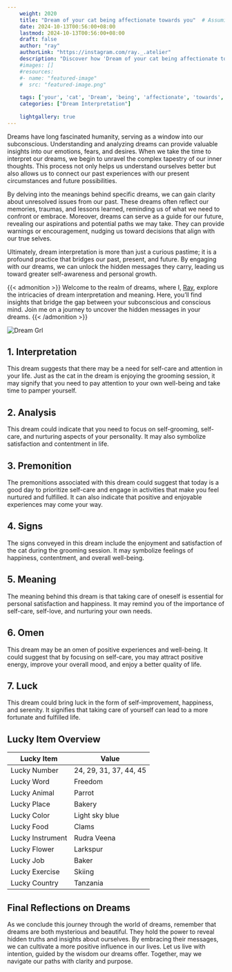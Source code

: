 ```yaml
---
    weight: 2020
    title: "Dream of your cat being affectionate towards you"  # Assuming 'title' column exists
    date: 2024-10-13T00:56:00+08:00
    lastmod: 2024-10-13T00:56:00+08:00
    draft: false
    author: "ray"
    authorLink: "https://instagram.com/ray._.atelier"
    description: "Discover how 'Dream of your cat being affectionate towards you' can interpret your future and uncover its significant meanings in your life."
    #images: []
    #resources:
    #- name: "featured-image"
    #  src: "featured-image.png"
    
    tags: ['your', 'cat', 'Dream', 'being', 'affectionate', 'towards', 'of', 'you']
    categories: ["Dream Interpretation"]
    
    lightgallery: true
---
```

    
Dreams have long fascinated humanity, serving as a window into our subconscious. Understanding and analyzing dreams can provide valuable insights into our emotions, fears, and desires. When we take the time to interpret our dreams, we begin to unravel the complex tapestry of our inner thoughts. This process not only helps us understand ourselves better but also allows us to connect our past experiences with our present circumstances and future possibilities.

By delving into the meanings behind specific dreams, we can gain clarity about unresolved issues from our past. These dreams often reflect our memories, traumas, and lessons learned, reminding us of what we need to confront or embrace. Moreover, dreams can serve as a guide for our future, revealing our aspirations and potential paths we may take. They can provide warnings or encouragement, nudging us toward decisions that align with our true selves.

Ultimately, dream interpretation is more than just a curious pastime; it is a profound practice that bridges our past, present, and future. By engaging with our dreams, we can unlock the hidden messages they carry, leading us toward greater self-awareness and personal growth.

{{< admonition >}}
Welcome to the realm of dreams, where I, [Ray](https://instagram.com/ray._.atelier), explore the intricacies of dream interpretation and meaning. Here, you’ll find insights that bridge the gap between your subconscious and conscious mind. Join me on a journey to uncover the hidden messages in your dreams.
{{< /admonition >}}

![Dream Grl](https://cdn.pixabay.com/photo/2017/11/02/03/35/gothic-2910057_1280.jpg "Dream Grl")

## 1. Interpretation
 This dream suggests that there may be a need for self-care and attention in your life. Just as the cat in the dream is enjoying the grooming session, it may signify that you need to pay attention to your own well-being and take time to pamper yourself.

## 2. Analysis
 This dream could indicate that you need to focus on self-grooming, self-care, and nurturing aspects of your personality. It may also symbolize satisfaction and contentment in life.

## 3. Premonition
 The premonitions associated with this dream could suggest that today is a good day to prioritize self-care and engage in activities that make you feel nurtured and fulfilled. It can also indicate that positive and enjoyable experiences may come your way.

## 4. Signs
 The signs conveyed in this dream include the enjoyment and satisfaction of the cat during the grooming session. It may symbolize feelings of happiness, contentment, and overall well-being.

## 5. Meaning
 The meaning behind this dream is that taking care of oneself is essential for personal satisfaction and happiness. It may remind you of the importance of self-care, self-love, and nurturing your own needs.

## 6. Omen
 This dream may be an omen of positive experiences and well-being. It could suggest that by focusing on self-care, you may attract positive energy, improve your overall mood, and enjoy a better quality of life.

## 7. Luck
 This dream could bring luck in the form of self-improvement, happiness, and serenity. It signifies that taking care of yourself can lead to a more fortunate and fulfilled life.

## Lucky Item Overview
| Lucky Item          | Value              |
|---------------|--------------------|
| Lucky Number        | 24, 29, 31, 37, 44, 45  |
| Lucky Word          | Freedom |
| Lucky Animal        | Parrot |
| Lucky Place         | Bakery     |
| Lucky Color         | Light sky blue     |
| Lucky Food          | Clams      |
| Lucky Instrument    | Rudra Veena |
| Lucky Flower        | Larkspur    |
| Lucky Job           | Baker       |
| Lucky Exercise      | Skiing  |
| Lucky Country       | Tanzania    |


##  Final Reflections on Dreams

As we conclude this journey through the world of dreams, remember that dreams are both mysterious and beautiful. They hold the power to reveal hidden truths and insights about ourselves. By embracing their messages, we can cultivate a more positive influence in our lives. Let us live with intention, guided by the wisdom our dreams offer. Together, may we navigate our paths with clarity and purpose.
